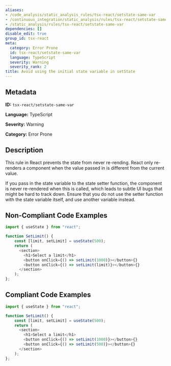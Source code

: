 ```yaml
---
aliases:
- /code_analysis/static_analysis_rules/tsx-react/setstate-same-var
- /continuous_integration/static_analysis/rules/tsx-react/setstate-same-var
- /static_analysis/rules/tsx-react/setstate-same-var
dependencies: []
disable_edit: true
group_id: tsx-react
meta:
  category: Error Prone
  id: tsx-react/setstate-same-var
  language: TypeScript
  severity: Warning
  severity_rank: 2
title: Avoid using the initial state variable in setState
---
```

<!--  SOURCED FROM https://github.com/DataDog/datadog-static-analyzer-rule-docs -->


## Metadata
**ID:** `tsx-react/setstate-same-var`

**Language:** TypeScript

**Severity:** Warning

**Category:** Error Prone

## Description
This rule in React prevents the state from never re-rending. React only re-renders a component when the value passed in is different from the current value.

If you pass in the state variable to the state setter function, the component is never re-rendered when this is called, which leads to subtle UI bugs that might be hard to track down. Ensure that you do not use the setter function with the state variable itself, and use another variable instead.

## Non-Compliant Code Examples
```typescript
import { useState } from "react";

function SetLimit() {
    const [limit, setLimit] = useState(500);
    return (
      <section>
        <h1>Select a limit</h1>
        <button onClick={() => setLimit(1000)}></button>{}
        <button onClick={() => setLimit(limit)}></button>{}
      </section>
    );
};
```

## Compliant Code Examples
```typescript
import { useState } from "react";

function SetLimit() {
    const [limit, setLimit] = useState(500);
    return (
      <section>
        <h1>Select a limit</h1>
        <button onClick={() => setLimit(1000)}></button>{}
        <button onClick={() => setLimit(500)}></button>{}
      </section>
    );
};
```
